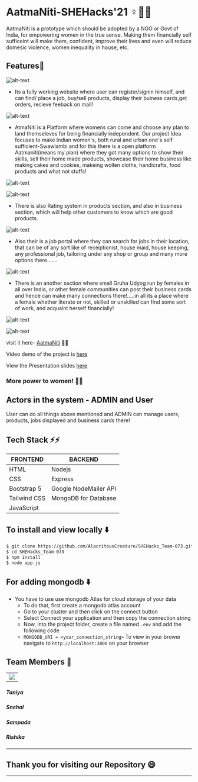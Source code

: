 # AatmaNiti-SHEHacks'21 :female_sign::walking_woman:
AatmaNiti is a prototype which should be adopted by a NGO or Govt of India, for empowering women in the true sense. 
Making them financially self sufficeint will make them, confident, improve their lives and even will reduce domesic violence, women inequality in house, etc.


## Features:star2:

![alt-text](https://github.com/AlacritousCreature/SHEHacks_Team-073/blob/main/home-1.png)

* Its a fully working website where user can register/signin himself, and can find/ place a job, buy/sell products, display their buiness cards,get orders, recieve feeback on  mail!

![alt-text](https://github.com/AlacritousCreature/AatmaNiti-SHEHacks_Team-073/blob/main/site_pictures/1.jpeg)

* AtmaNiti is a Platform where womens can come and choose any plan to land themseleves for being financially independent.
Our project Idea focuses to make Indian women's, both rural and urban one's self sufficient-Swawlambi and for this there is a open platform Aatmaniti(means my plan)  where they got many options to show their skills, sell their home made products, showcase their home business like making cakes and cookies, makeing wollen cloths, handicrafts, food products and what not stuffs!

![alt-text](https://github.com/AlacritousCreature/AatmaNiti-SHEHacks_Team-073/blob/main/site_pictures/5.jpeg)

![alt-text](https://github.com/AlacritousCreature/AatmaNiti-SHEHacks_Team-073/blob/main/site_pictures/4.jpeg)

* There is also Rating system in products section, and also in business section, which will help other customers to know which are good products.

![alt-text](https://github.com/AlacritousCreature/AatmaNiti-SHEHacks_Team-073/blob/main/site_pictures/3.jpeg)

* Also their is a job portal where they can search for jobs in their location, that can be of any sort like of receiptionist, house maid, house keeping, any professional job, tailoring under any shop or group and many more options there.......

![alt-text](https://github.com/AlacritousCreature/AatmaNiti-SHEHacks_Team-073/blob/main/site_pictures/2.jpeg)

* There is an another section where small Gruha Udyog run by females in all over India, or other female communities can post their business cards and hence can make many connections there!.....in all its a place where a female whether literate or not, skilled or unskilled can find some sort of work, and acquaint herself financially!

![alt-text](https://github.com/AlacritousCreature/AatmaNiti-SHEHacks_Team-073/blob/main/site_pictures/7.jpeg)

![alt-text](https://github.com/AlacritousCreature/AatmaNiti-SHEHacks_Team-073/blob/main/site_pictures/6.jpeg)

visit it here-
[AatmaNiti](https://aatmaniti.herokuapp.com/) :rocket::rocket:

Video demo of the project is [here]( https://www.youtube.com/watch?v=gIH89xIsYQg)

View the Presentation slides [here](https://docs.google.com/presentation/d/1qVY_nJOMUykOPDrhpVwPA6btTfJkFD1FfU70oO95xmE/edit?usp=sharing)

### More power to women! :money_with_wings::confetti_ball:


## Actors in the system - ADMIN and User

 User can do all things above mentioned and ADMIN can manage users, products, jobs displayed and business cards there!

## Tech Stack :zap::zap:

| FRONTEND      | BACKEND       |
| ------------- | ------------- |
| HTML          |   Nodejs
| CSS           | Express  |
| Bootstrap 5   | Google NodeMailer API|
| Tailwind CSS  |MongoDB for Database|
| JavaScript    |  |

## To install and view locally :arrow_down:

```bash
$ git clone https://github.com/AlacritousCreature/SHEHacks_Team-073.git
$ cd SHEHacks_Team-073
$ npm install
$ node app.js
```

## For adding mongodb :arrow_down:

- You have to use use mongodb Atlas for cloud storage of your data
  - To do that, first create a mongodb atlas account
  - Go to your cluster and then click on the connect button
  - Select Connect your application and then copy the connection string
  - Now, into the project folder, create a file named `.env` and add the following code
  - `MONGODB_URI = <your_connection_string>`
    To view in your brower navigate to `http://localhost:3000` on your browser

## Team Members :eyes:

<table>
	<tr>
		<td>
			<a href="https://github.com/AlacritousCreature/SHEHacks_Team-073/graphs/contributors">
  <img src="https://contrib.rocks/image?repo=AlacritousCreature/SHEHacks_Team-073" />
</a>
		</td>
	</tr>
</table>

##### Taniya

##### Snehal

##### Sampada

##### Rishika


---------------------------------------------------------------------------------------------------------------------------------------------------
## Thank you for visiting our Repository :smile:
---------------------------------------------------------------------------------------------------------------------------------------------------
